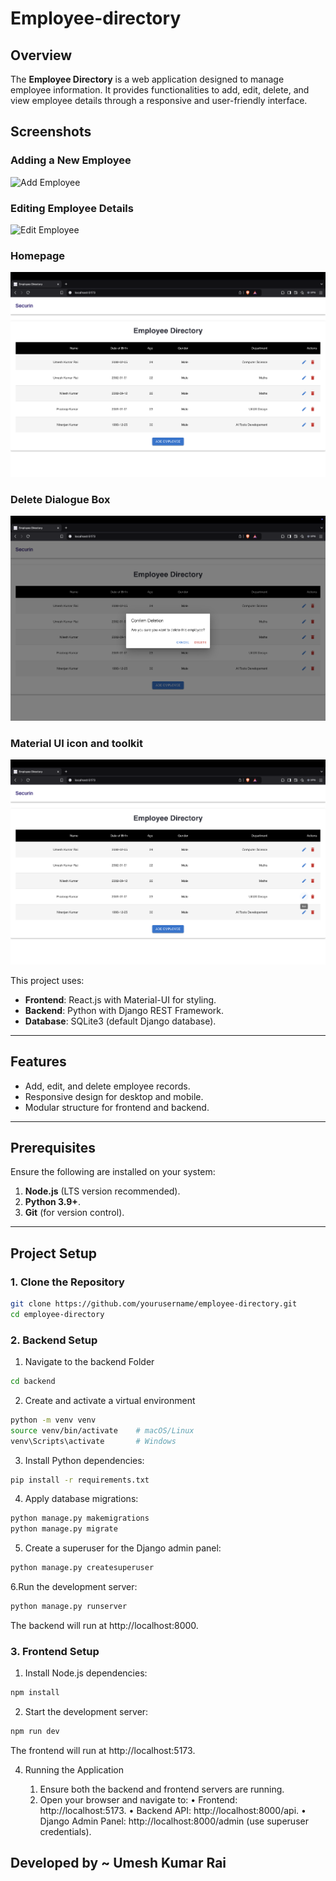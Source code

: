 # Employee-directory

## Overview
The **Employee Directory** is a web application designed to manage employee information. It provides functionalities to add, edit, delete, and view employee details through a responsive and user-friendly interface.

## Screenshots

### Adding a New Employee
![Add Employee](./screenshots/Add-Employee.png)

### Editing Employee Details
![Edit Employee](./screenshots/Edit-employee.png)

### Homepage
![Homepage](./screenshots/Homepage.png)

### Delete Dialogue Box
![Delete Dialogue Box](./screenshots/Delete_dialogue_Box.png)

### Material UI icon and toolkit
![Material UI](./screenshots/Material_UI_icons.png)

This project uses:
- **Frontend**: React.js with Material-UI for styling.
- **Backend**: Python with Django REST Framework.
- **Database**: SQLite3 (default Django database).

---

## Features
- Add, edit, and delete employee records.
- Responsive design for desktop and mobile.
- Modular structure for frontend and backend.

---

## Prerequisites
Ensure the following are installed on your system:
1. **Node.js** (LTS version recommended).
2. **Python 3.9+**.
3. **Git** (for version control).

---

## Project Setup

### 1. Clone the Repository
```bash
git clone https://github.com/yourusername/employee-directory.git
cd employee-directory
```

### 2. Backend Setup
1. Navigate to the backend Folder
```bash
cd backend
```
2.	Create and activate a virtual environment
  ```bash
python -m venv venv
source venv/bin/activate    # macOS/Linux
venv\Scripts\activate       # Windows
```
3.	Install Python dependencies:
```bash
pip install -r requirements.txt
```
4.	Apply database migrations:
```bash
python manage.py makemigrations
python manage.py migrate
```
5.	Create a superuser for the Django admin panel:
```bash
python manage.py createsuperuser
```
6.Run the development server:
```bash
python manage.py runserver
```
The backend will run at http://localhost:8000.

### 3. Frontend Setup
1.	Install Node.js dependencies:
```bash
npm install
```
2. Start the development server:
```bash
npm run dev
```
The frontend will run at http://localhost:5173.

4. Running the Application

	1.	Ensure both the backend and frontend servers are running.
	2.	Open your browser and navigate to:
	•	Frontend: http://localhost:5173.
	•	Backend API: http://localhost:8000/api.
	•	Django Admin Panel: http://localhost:8000/admin (use superuser credentials).


## Developed by ~ **Umesh Kumar Rai**

